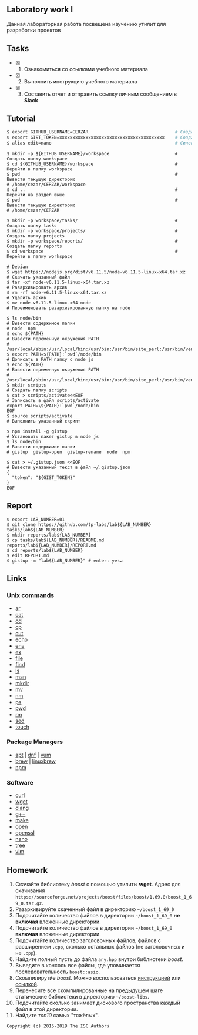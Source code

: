 ## Laboratory work I

Данная лабораторная работа посвещена изучению утилит для разработки проектов

## Tasks

- [x] 1. Ознакомиться со ссылками учебного материала
- [x] 2. Выполнить инструкцию учебного материала
- [x] 3. Составить отчет и отправить ссылку личным сообщением в **Slack**

## Tutorial

```bash
$ export GITHUB_USERNAME=CERZAR                                 # Создать переменную окружения GITHUB_USERNAME
$ export GIST_TOKEN=xxxxxxxxxxxxxxxxxxxxxxxxxxxxxxxxxxxxxxxx    # Создать переменную окружения GIST_TOKEN
$ alias edit=nano                                               # Синоним команды edit (Будет вызван nano)
```

```ShellSession
$ mkdir -p ${GITHUB_USERNAME}/workspace                         # Создать папку workspace
$ cd ${GITHUB_USERNAME}/workspace                               # Перейти в папку workspace
$ pwd                                                           # Вывести текущую директорию
# /home/cezar/CERZAR/workspace
$ cd ..                                                         # Перейти на раздел выше
$ pwd                                                           # Вывести текущую директорию
# /home/cezar/CERZAR
```

```ShellSession
$ mkdir -p workspace/tasks/                                     # Создать папку tasks
$ mkdir -p workspace/projects/                                  # Создать папку projects
$ mkdir -p workspace/reports/                                   # Создать папку reports
$ cd workspace                                                  # Перейти в папку workspace
```

```ShellSession
# Debian
$ wget https://nodejs.org/dist/v6.11.5/node-v6.11.5-linux-x64.tar.xz    # Скачать указанный файл
$ tar -xf node-v6.11.5-linux-x64.tar.xz                                 # Разархивировать архив
$ rm -rf node-v6.11.5-linux-x64.tar.xz                                  # Удалить архив
$ mv node-v6.11.5-linux-x64 node                                        # Переименовать разархивированную папку на node
```

```ShellSession
$ ls node/bin                                                           # Вывести содержимое папки
# node  npm
$ echo ${PATH}                                                          # Вывести переменную окружения PATH
# /usr/local/sbin:/usr/local/bin:/usr/bin:/usr/bin/site_perl:/usr/bin/vendor_perl:/usr/bin/core_perl
$ export PATH=${PATH}:`pwd`/node/bin                                    # Дописать в PATH папку с node js
$ echo ${PATH}                                                          # Вывести переменную окружения PATH
# /usr/local/sbin:/usr/local/bin:/usr/bin:/usr/bin/site_perl:/usr/bin/vendor_perl:/usr/bin/core_perl:/home/cezar/CERZAR/workspace/node/bin
$ mkdir scripts                                                         # Создать папку scripts
$ cat > scripts/activate<<EOF                                           # Записасть в файл scripts/activate
export PATH=\${PATH}:`pwd`/node/bin
EOF
$ source scripts/activate                                               # Выполнить указанный скрипт
```

```ShellSession
$ npm install -g gistup                                                 # Установить пакет gistup в node js
$ ls node/bin                                                           # Вывести содержимое папки
# gistup  gistup-open  gistup-rename  node  npm
```

```ShellSession
$ cat > ~/.gistup.json <<EOF                                            # Вывести указанный текст в файл ~/.gistup.json
{
  "token": "${GIST_TOKEN}"
}
EOF
```

## Report

```ShellSession
$ export LAB_NUMBER=01
$ git clone https://github.com/tp-labs/lab${LAB_NUMBER} tasks/lab${LAB_NUMBER}
$ mkdir reports/lab${LAB_NUMBER}
$ cp tasks/lab${LAB_NUMBER}/README.md reports/lab${LAB_NUMBER}/REPORT.md
$ cd reports/lab${LAB_NUMBER}
$ edit REPORT.md
$ gistup -m "lab${LAB_NUMBER}" # enter: yes↵
```

## Links

### Unix commands

- [ar](https://en.wikipedia.org/wiki/Ar_(Unix))
- [cat](https://en.wikipedia.org/wiki/Cat_(Unix))
- [cd](https://en.wikipedia.org/wiki/Cd_(command))
- [cp](https://en.wikipedia.org/wiki/Cp_(Unix))
- [cut](https://en.wikipedia.org/wiki/Cut_(Unix))
- [echo](https://en.wikipedia.org/wiki/Echo_(command))
- [env](https://en.wikipedia.org/wiki/Env_(shell))
- [ex](https://en.wikipedia.org/wiki/Ex_(editor))
- [file](https://en.wikipedia.org/wiki/File_(command))
- [find](https://en.wikipedia.org/wiki/Find)
- [ls](https://en.wikipedia.org/wiki/Ls)
- [man](https://en.wikipedia.org/wiki/Man_page)
- [mkdir](https://en.wikipedia.org/wiki/Mkdir)
- [mv](https://en.wikipedia.org/wiki/Mv)
- [nm](https://en.wikipedia.org/wiki/Nm_(Unix))
- [ps](https://en.wikipedia.org/wiki/Ps_(Unix))
- [pwd](https://en.wikipedia.org/wiki/Pwd)
- [rm](https://en.wikipedia.org/wiki/Rm_(Unix))
- [sed](https://en.wikipedia.org/wiki/Sed)
- [touch](https://en.wikipedia.org/wiki/Touch_(Unix))

### Package Managers

- [apt](http://help.ubuntu.ru/wiki/apt) | [dnf](https://en.wikipedia.org/wiki/DNF_(software)) | [yum](https://fedoraproject.org/wiki/Yum/ru)
- [brew](https://brew.sh) | [linuxbrew](http://linuxbrew.sh)
- [npm](https://docs.npmjs.com)

### Software

- [curl](https://www.gitbook.com/book/bagder/everything-curl/details)
- [wget](https://www.gnu.org/software/wget/manual/wget.pdf)
- [clang](https://clang.llvm.org)
- [g++](https://gcc.gnu.org/onlinedocs/gcc-4.0.2/gcc/G_002b_002b-and-GCC.html)
- [make](https://en.wikipedia.org/wiki/Make_(software))
- [open](https://developer.apple.com/legacy/library/documentation/Darwin/Reference/ManPages/man1/open.1.html)
- [openssl](https://www.openssl.org)
- [nano](https://www.nano-editor.org)
- [tree](https://linux.die.net/man/1/tree)
- [vim](http://www.vim.org)

## Homework

1. Скачайте библиотеку *boost* с помощью утилиты **wget**. Адрес для скачивания `https://sourceforge.net/projects/boost/files/boost/1.69.0/boost_1_69_0.tar.gz`.
2. Разархивируйте скаченный файл в директорию `~/boost_1_69_0`
3. Подсчитайте количество файлов в директории `~/boost_1_69_0` **не включая** вложенные директории.
4. Подсчитайте количество файлов в директории `~/boost_1_69_0` **включая** вложенные директории.
5. Подсчитайте количество заголовочных файлов, файлов с расширением `.cpp`, сколько остальных файлов (не заголовочных и не `.cpp`).
6. Найдите полный пусть до файла `any.hpp` внутри библиотеки *boost*.
7. Выведите в консоль все файлы, где упоминается последовательность `boost::asio`.
8. Скомпилирутйе *boost*. Можно воспользоваться [инструкцией](https://www.boost.org/doc/libs/1_61_0/more/getting_started/unix-variants.html#or-build-custom-binaries) или [ссылкой](https://codeyarns.com/2017/01/24/how-to-build-boost-on-linux/).
9. Перенесите все скомпилированные на предыдущем шаге статические библиотеки в директорию `~/boost-libs`.
10. Подсчитайте сколько занимает дискового пространства каждый файл в этой директории.
11. Найдите *топ10* самых "тяжёлых".

```
Copyright (c) 2015-2019 The ISC Authors
```
